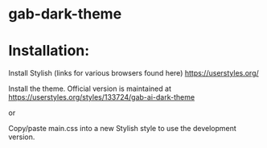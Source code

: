 # gab-dark-theme

Installation:
=============

Install Stylish (links for various browsers found here)
https://userstyles.org/

Install the theme. Official version is maintained at
https://userstyles.org/styles/133724/gab-ai-dark-theme

or

Copy/paste main.css into a new Stylish style to use the development version.
